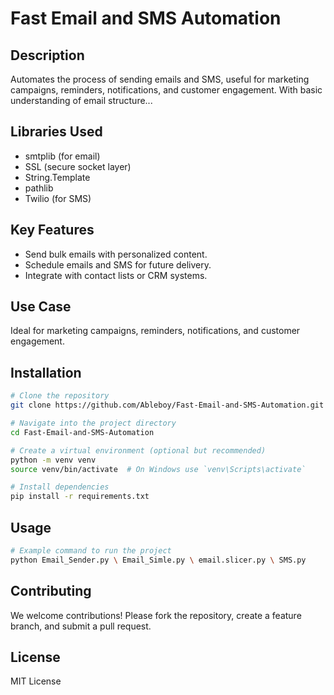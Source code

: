 # Fast Email and SMS Automation

## Description

Automates the process of sending emails and SMS, useful for marketing campaigns, reminders, notifications, and customer engagement. With basic understanding of email structure...

## Libraries Used

- smtplib (for email)
- SSL (secure socket layer)
- String.Template 
- pathlib
- Twilio (for SMS)

## Key Features

- Send bulk emails with personalized content.
- Schedule emails and SMS for future delivery.
- Integrate with contact lists or CRM systems.

## Use Case

Ideal for marketing campaigns, reminders, notifications, and customer engagement.

## Installation

```bash
# Clone the repository
git clone https://github.com/Ableboy/Fast-Email-and-SMS-Automation.git

# Navigate into the project directory
cd Fast-Email-and-SMS-Automation

# Create a virtual environment (optional but recommended)
python -m venv venv
source venv/bin/activate  # On Windows use `venv\Scripts\activate`

# Install dependencies
pip install -r requirements.txt
```

## Usage

```bash
# Example command to run the project
python Email_Sender.py \ Email_Simle.py \ email.slicer.py \ SMS.py
```

## Contributing

We welcome contributions! Please fork the repository, create a feature branch, and submit a pull request.

## License
MIT License